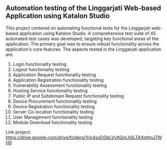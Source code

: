 ## Automation testing of the Linggarjati Web-based Application using Katalon Studio

This project centered on automating functional tests for the Linggarjati web-based application using Katalon Studio. A comprehensive test suite of 45 automated test cases was developed, targeting key functional areas of the application. The primary goal was to ensure robust functionality across the application's core features. The aspects tested in the Linggarjati application are:
1. Login functionality testing
2. Logout functionality testing
3. Application Request functionality testing
4. Application Registration functionality testing
5. Vulnerability Assessment functionality testing
6. Hosting Service functionality testing
7. Public IP and Subdomain Request functionality testing
8. Device Procurement functionality testing
9. Device Registration functionality testing
10. Server Co-location functionality testing
11. User Management functionality testing
12. Module Download functionality testing

Link project: https://drive.google.com/drive/folders/1rix4soDGbLVyItQnLh6LTAXqthnJ7WH9
